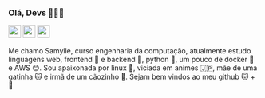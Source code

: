 ### Olá, Devs 🌈👋🏻

<p><a href="https://twitter.com/samyevel"><img src="https://img.shields.io/badge/Twitter-1DA1F2?style=for-the-badge&logo=twitter&logoColor=white" height=25></a> <a href="https://www.linkedin.com/in/samylle-sales-4407a9160/"><img src="https://img.shields.io/badge/LinkedIn-0077B5?style=for-the-badge&logo=linkedin&logoColor=white" height=25></a>  <a href="https://www.samyev.me/"><img src="https://img.shields.io/badge/samyev-.me-violet" height=25></a></p>

Me chamo Samylle, curso engenharia da computação, atualmente estudo linguagens web, frontend 🦄 e backend 🐴, python 🐍, um pouco de docker 🐳 e AWS 😊. Sou apaixonada por linux 🐧, viciada em animes 🇯🇵, mãe de uma gatinha 🐱 e irmã de um cãozinho 🐶. Sejam bem vindos ao meu github 🐱 + 🐙
